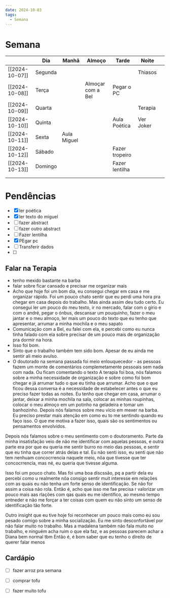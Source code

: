 ```yaml
---
date: 2024-10-03
tags:
  - Semana
---
```

# Semana
|                | **Dia** | Manhã       | Almoço            | Tarde          | Noite     |     |
| -------------- | ------- | ----------- | ----------------- | -------------- | --------- | --- |
| [[2024-10-07]] | Segunda |             |                   |                | Thiasos   |     |
| [[2024-10-08]] | Terça   |             | Almoçar com a Bel | Pegar o PC     |           |     |
| [[2024-10-09]] | Quarta  |             |                   |                | Terapia   |     |
| [[2024-10-10]] | Quinta  |             |                   | Aula Poética   | Ver Joker |     |
| [[2024-10-11]] | Sexta   | Aula Miguel |                   |                |           |     |
| [[2024-10-12]] | Sábado  |             |                   | Fazer tropeiro |           |     |
| [[2024-10-13]] | Domingo |             |                   | Fazer lentilha |           |     |
|                |         |             |                   |                |           |     |
|                |         |             |                   |                |           |     |

# Pendências
- [x] ler poética
- [x] ler texto do miguel
- [ ] fazer abstract
- [ ] fazer outro abstract
- [ ] Fazer lentilha
- [x] PEgar pc
- [ ] Transferir dados
- [ ] 

## Falar na Terapia

- tenho mexido bastante na barba
- falar sobre ficar cansado e precisar me organizar mais
- Acho que hoje foi um bom dia, eu consegui chegar em casa e me organizar rápido. Foi um pouco chato sentir que eu perdi uma hora pra chegar em casa depois do trabalho. Mas ainda assim deu tudo certo. Eu consegui ler um pouco do meu texto, ir no mercado, falar com o gírio e com o andré, pegar o ónbus, descansar um pouquinho, fazer o meu jantar e o meu almoço, ler mais um pouco do texto que eu tenho que apresentar, arrumar a minha mochila e o meu sapato
- Comunicação com a Bel, eu falei com ela, e percebi como eu nunca tinha falado com ela sobre precisar de um pouco mais de organização pra dormir na hora. 
- Isso foi bom.
- Sinto que o trabalho também tem sido bom. Apesar de eu ainda me sentir ali meio avulso.
- O doutorado na semana passada foi meio enlouquecedor - as pessoas fazem um monte de comentários complemetamente pessoais sem nada com nada. Ou ficam comentando o texto 
A terapia foi boa, nós falamos sobre a minha necessidade de organização e sobre como foi bom chegar e já arrumar tudo o que eu tinha que arrumar. Acho que o que ficou dessa conversa é a necessidade de estabelecer antes o que eu preciso fazer todas as noites. Eu tenho que chegar em casa, arrumar o jantar, deixar a minha mochila na sala, colocar as minhas roupinhas, colocar o meu almoço em um potinho na geladeira e tomar um banhozinho. 
Depois nós falamos sobre meu vicio em mexer na barba. Eu preciso prestar mais atenção em como eu to me sentindo quando eu faço isso. O que me motiva a fazer isso, quais são os sentimentos ou pensamentos envolvidos. 

Depois nós falamos sobre o meu sentimento com o doutoramento. Parte da minha insatisfação veio de não me identificar com aquelas pessoas, e outra parte era por que eu queria me sentir burro no meio das pessoas, e sentir que eu tinha que correr atrás delas e tal. Eu não senti isso, eu senti que não tem nenhuam concocrrencia naquele meio, nõa que tivesse que ter concocrrencia, mas né, eu queria que tivesse alguma. 

Isso foi um pouco chato. Mas foi uma boa discssão, pq a partir dela eu percebi como u realmente nõa consigo sentir muit interesse em relações com as quais eu não tenha um forte senso de identificação. Se não for assim a coisa não rola.
Então é, acho que isso me fae precisa r valorizar um pouco mais aas rlações com qas quais eu me identifico, ao mesmo tempo entneder e não me forçar a ter coisas com quem eu não sinto um senso de identificação tão forte. 

Outro insight que eu tive hoje foi reconhecer um pouco mais como eu sou pesado comigo sobre a minha socialização. Eu me sinto desconfortável por não falar muito no trabalho. Mas a madalena também não fala muito no trabalho, e ninguém acha ruim o que ela faz, e as pessoas parecem achar a Diana bem normal tbm  Então é, é bom saber que eu tenho o direito de querer falar menos
## Cardápio
- [ ] fazer arroz pra semana
- [ ] comprar tofu
- [ ] fazer muito tofu

